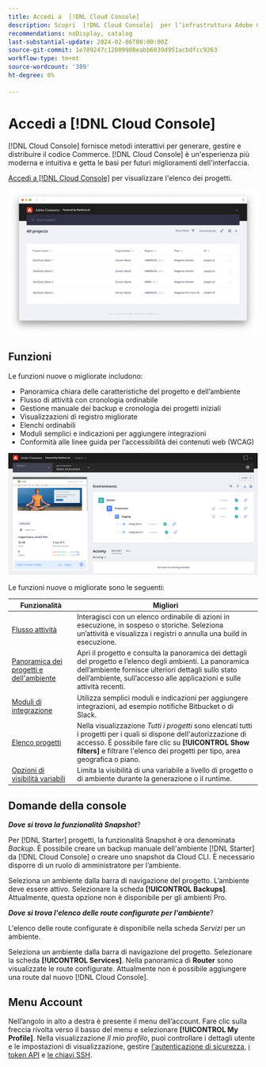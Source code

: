 ```yaml
---
title: Accedi a  [!DNL Cloud Console]
description: Scopri  [!DNL Cloud Console]  per l’infrastruttura Adobe Commerce su Cloud.
recommendations: noDisplay, catalog
last-substantial-update: 2024-02-06T00:00:00Z
source-git-commit: 1e789247c12009908eabb6039d951acbdfcc9263
workflow-type: tm+mt
source-wordcount: '389'
ht-degree: 0%

---
```



# Accedi a [!DNL Cloud Console]

[!DNL Cloud Console] fornisce metodi interattivi per generare, gestire e distribuire il codice Commerce. [!DNL Cloud Console] è un&#39;esperienza più moderna e intuitiva e getta le basi per futuri miglioramenti dell&#39;interfaccia.

[Accedi a [!DNL Cloud Console]](https://console.adobecommerce.com) per visualizzare l&#39;elenco dei progetti.

![Elenco progetti](../assets/ui-allprojects-list.png)

## Funzioni

Le funzioni nuove o migliorate includono:

- Panoramica chiara delle caratteristiche del progetto e dell’ambiente
- Flusso di attività con cronologia ordinabile
- Gestione manuale dei backup e cronologia dei progetti iniziali
- Visualizzazioni di registro migliorate
- Elenchi ordinabili
- Moduli semplici e indicazioni per aggiungere integrazioni
- Conformità alle linee guida per l’accessibilità dei contenuti web (WCAG)

![[!DNL Cloud Console]](../assets/CloudConsole.svg)

Le funzioni nuove o migliorate sono le seguenti:

| Funzionalità | Migliori |
| -------------- | ----------------------------------- |
| [Flusso attività](../cloud-guide/project/activity-stream.md) | Interagisci con un elenco ordinabile di azioni in esecuzione, in sospeso o storiche. Seleziona un’attività e visualizza i registri o annulla una build in esecuzione. |
| [Panoramica dei progetti e dell&#39;ambiente](../cloud-guide/project/overview.md#project-overview) | Apri il progetto e consulta la panoramica dei dettagli del progetto e l’elenco degli ambienti. La panoramica dell’ambiente fornisce ulteriori dettagli sullo stato dell’ambiente, sull’accesso alle applicazioni e sulle attività recenti. |
| [Moduli di integrazione](../cloud-guide/integrations/overview.md) | Utilizza semplici moduli e indicazioni per aggiungere integrazioni, ad esempio notifiche Bitbucket o di Slack. |
| [Elenco progetti](../cloud-guide/project/overview.md#cloud-console) | Nella visualizzazione _Tutti i progetti_ sono elencati tutti i progetti per i quali si dispone dell&#39;autorizzazione di accesso. È possibile fare clic su **[!UICONTROL Show filters]** e filtrare l&#39;elenco dei progetti per tipo, area geografica o piano. |
| [Opzioni di visibilità variabili](../cloud-guide/environment/variable-levels.md) | Limita la visibilità di una variabile a livello di progetto o di ambiente durante la generazione o il runtime. |

<!-- The following are features yet to be activated:
| **Apps and services topology** | The Apps & Services topology is visible on Project and Environment views. This interactive diagram allows you to select a service and view the relationship details, such as name, type, version, port, and more. Click **[!UICONTROL View details]** to access the overview and configuration panel for each service. | -->

## Domande della console

**_Dove si trova la funzionalità Snapshot_**?

Per [!DNL Starter] progetti, la funzionalità Snapshot è ora denominata _Backup_. È possibile creare un backup manuale dell&#39;ambiente [!DNL Starter] da [!DNL Cloud Console] o creare uno snapshot da Cloud CLI. È necessario disporre di un ruolo di amministratore per l’ambiente.

Seleziona un ambiente dalla barra di navigazione del progetto. L’ambiente deve essere attivo. Selezionare la scheda **[!UICONTROL Backups]**. Attualmente, questa opzione non è disponibile per gli ambienti Pro.

**_Dove si trova l&#39;elenco delle route configurate per l&#39;ambiente_**?

L&#39;elenco delle route configurate è disponibile nella scheda _Servizi_ per un ambiente.

Seleziona un ambiente dalla barra di navigazione del progetto. Selezionare la scheda **[!UICONTROL Services]**. Nella panoramica di **Router** sono visualizzate le route configurate. Attualmente non è possibile aggiungere una route dal nuovo [!DNL Cloud Console].

## Menu Account

Nell’angolo in alto a destra è presente il menu dell’account. Fare clic sulla freccia rivolta verso il basso del menu e selezionare **[!UICONTROL My Profile]**. Nella visualizzazione _Il mio profilo_, puoi controllare i dettagli utente e le impostazioni di visualizzazione, gestire [l&#39;autenticazione di sicurezza](../cloud-guide/project/user-access.md#user-authentication-requirements), [i token API](../cloud-guide/project/user-access.md#create-an-api-token) e [le chiavi SSH](../cloud-guide/development/secure-connections.md).
